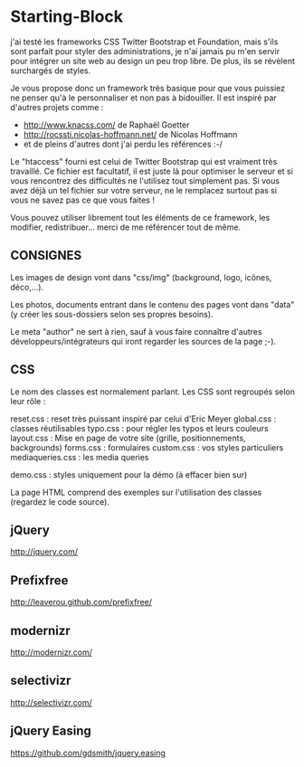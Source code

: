 Starting-Block
=============

j'ai testé les frameworks CSS Twitter Bootstrap et Foundation, mais s'ils sont parfait pour styler des administrations, je n'ai jamais pu m'en servir pour intégrer un site web au design un peu trop libre. De plus, ils se révèlent surchargés de styles.

Je vous propose donc un framework très basique pour que vous puissiez ne penser qu'à le personnaliser et non pas à bidouiller. Il est inspiré par d'autres projets comme :
- http://www.knacss.com/ de Raphaël Goetter
- http://rocssti.nicolas-hoffmann.net/ de Nicolas Hoffmann
- et de pleins d'autres dont j'ai perdu les références :-/

Le "htaccess" fourni est celui de Twitter Bootstrap qui est vraiment très travaillé.
Ce fichier est facultatif, il est juste là pour optimiser le serveur et si vous rencontrez des difficultés ne l'utilisez tout simplement pas. Si vous avez déjà un tel fichier sur votre serveur, ne le remplacez surtout pas si vous ne savez pas ce que vous faites !

Vous pouvez utiliser librement tout les éléments de ce framework, les modifier, redistribuer... merci de me référencer tout de même.


CONSIGNES
---------
Les images de design vont dans "css/img" (background, logo, icônes, déco,…).

Les photos, documents entrant dans le contenu des pages vont dans "data" (y créer les sous-dossiers selon ses propres besoins).

Le meta "author" ne sert à rien, sauf à vous faire connaître d'autres développeurs/intégrateurs qui iront regarder les sources de la page ;-). 


CSS
---
Le nom des classes est normalement parlant. Les CSS sont regroupés selon leur rôle :

reset.css : reset très puissant inspiré par celui d'Eric Meyer
global.css : classes réutilisables
typo.css : pour régler les typos et leurs couleurs
layout.css : Mise en page de votre site (grille, positionnements, backgrounds)
forms.css : formulaires
custom.css : vos styles particuliers
mediaqueries.css : les media queries

demo.css : styles uniquement pour la démo (à effacer bien sur)

La page HTML comprend des exemples sur l'utilisation des classes (regardez le code source).



jQuery
------
http://jquery.com/

Prefixfree
----------
http://leaverou.github.com/prefixfree/

modernizr
---------
http://modernizr.com/

selectivizr
-----------
http://selectivizr.com/

jQuery Easing
-------------
https://github.com/gdsmith/jquery.easing
